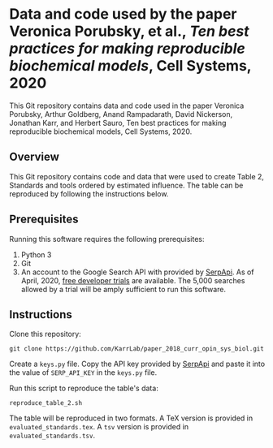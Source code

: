# Data and code used by the paper Veronica Porubsky, et al., *Ten best practices for making reproducible biochemical models*, Cell Systems, 2020

This Git repository contains data and code used in the paper Veronica Porubsky, Arthur Goldberg, Anand Rampadarath, David Nickerson, Jonathan Karr, and Herbert Sauro, Ten best practices for making reproducible biochemical models, Cell Systems, 2020.

[//]: # (Todo: add exact paper reference; check table number and name.)
[//]: # (Todo: add exact paper reference.)
[//]: # (Todo: spellcheck)


## Overview
This Git repository contains code and data that were used to create Table 2, Standards and tools ordered by estimated influence.
The table can be reproduced by following the instructions below.

## Prerequisites

Running this software requires the following prerequisites:

1. Python 3
2. Git
3. An account to the Google Search API with provided by [SerpApi](https://serpapi.com/). As of April, 2020, [free developer trials](https://serpapi.com/#pricing) are available. The 5,000 searches allowed by a trial will be amply sufficient to run this software.

## Instructions

Clone this repository:

    git clone https://github.com/KarrLab/paper_2018_curr_opin_sys_biol.git

Create a `keys.py` file.
Copy the API key provided by [SerpApi](https://serpapi.com/manage-api-key) and paste it into the value of `SERP_API_KEY` in the `keys.py` file.

Run this script to reproduce the table's data:

    reproduce_table_2.sh

The table will be reproduced in two formats.
A TeX version is provided in `evaluated_standards.tex`.
A `tsv` version is provided in `evaluated_standards.tsv`.

